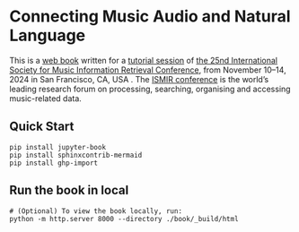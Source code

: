 # Connecting Music Audio and Natural Language

This is a [web book](#) written for a [tutorial session](https://ismir2024.ismir.net/tutorials/) of [the 25nd International Society for Music Information Retrieval Conference](https://ismir2024.ismir.net/), from November 10–14, 2024 in San Francisco, CA, USA . The [ISMIR conference](https://ismir.net/) is the world’s leading research forum on processing, searching, organising and accessing music-related data.

## Quick Start

```
pip install jupyter-book
pip install sphinxcontrib-mermaid
pip install ghp-import
```

## Run the book in local
```
# (Optional) To view the book locally, run:
python -m http.server 8000 --directory ./book/_build/html
```
